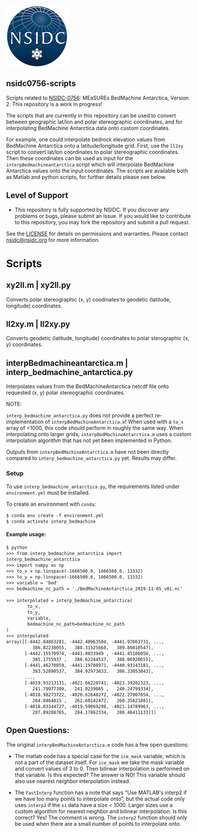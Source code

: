 ![NSIDC logo](/images/NSIDC_logo_2018_poster-1.png)

nsidc0756-scripts
---

Scripts related to [NSIDC-0756](https://nsidc.org/data/nsidc-0756): MEaSUREs
BedMachine Antarctica, Version 2. This repository is a work in progress! 

The scripts that are currently in this repository can be used to convert between
geographic lat/lon and polar stereographic coordinates, and for interpolating
BedMachine Antarctica data onto custom coordinates.

For example, one could interpolate bedrock elevation values from BedMachine
Antarctica onto a latitude/longitude grid. First, use the `ll2xy` script to
convert lat/lon coordinates to polar stereographic coordinates. Then these
coordinates can be used as input for the `interpBedmachineantarctica` script which
will interpolate BedMachine Antarctica values onto the input coordinates. The
scripts are available both as Matlab and python scripts, for further details
please see below.

## Level of Support

* This repository is fully supported by NSIDC. If you discover any problems or
  bugs, please submit an Issue. If you would like to contribute to this
  repository, you may fork the repository and submit a pull request.

See the [LICENSE](LICENSE.md) for details on permissions and warranties.  Please
contact nsidc@nsidc.org for more information.

# Scripts

## xy2ll.m | xy2ll.py

Converts polar stereographic (x, y) coodinates to geodetic (latitude, longitude) coordinates.

## ll2xy.m | ll2xy.py

Converts geodetic (latitude, longitude) coordinates to polar sterographic (x, y) coordinates.

## interpBedmachineantarctica.m | interp_bedmachine_antarctica.py

Interpolates values from the BedMachineAntarctica netcdf file onto requested (x,
y) polar stereographic coordinates.

NOTE: 

`interp_bedmachine_antarctica.py` does not provide a perfect re-implementation
of `interpBedMachineAntarctica.m`! When used with a `to_x` array of <1000, this
code should perform in roughly the same way. When interpolating onto larger
grids, `interpBedMachineAntarctica.m` uses a custom interpolation algorithm that
has not yet been implemented in Python.

Outputs from `interpBedMachineAntarctica.m` have not been directly compared to
`interp_bedmachine_antarctica.py` yet. Results may differ.

### Setup

To use `interp_bedmachine_antarctica.py`, the requirements listed under
`environment.yml` must be installed.

To create an environment with `conda`:

```
$ conda env create -f environment.yml
$ conda activate interp_bedmachine
```

#### Example usage:

```
$ python
>>> from interp_bedmachine_antarctica import interp_bedmachine_antarctica
>>> import numpy as np
>>> to_x = np.linspace(-1666500.0, 1666500.0, 13332)
>>> to_y = np.linspace(-1666500.0, 1666500.0, 13332)
>>> variable = 'bed'
>>> bedmachine_nc_path = './BedMachineAntarctica_2019-11-05_v01.nc'

>>> interpolated = interp_bedmachine_antarctica(
        to_x,
        to_y,
        variable,
        bedmachine_nc_path=bedmachine_nc_path
)
>>> interpolated
array([[-4442.84863281, -4442.40963504, -4441.97063731, ...,
          386.82238055,   388.31525668,   389.80810547],
       [-4442.15570974, -4441.8033949 , -4441.45106056, ...,
          385.1755937 ,   386.62244517,   388.06926655],
       [-4441.46270859, -4441.19708971, -4440.93143181, ...,
          383.52890537,   384.92973833,   386.33053843],
       ...,
       [-4019.93213131, -4021.66220741, -4023.39202323, ...,
          241.79977309,   241.0239085 ,   240.24799334],
       [-4018.98273722, -4020.62648272, -4022.27007854, ...,
          264.8464815 ,   262.60142472,   260.35621881],
       [-4018.03344727, -4019.59069298, -4021.14789963, ...,
          287.89288765,   284.17862334,   280.46411133]])
```

## Open Questions:

The original `interpBedMachineAntarctica.m` code has a few open questions:

* The matlab code has a special case for the `ice_mask` variable, which is not a
part of the dataset itself. For `ice_mask` we take the mask variable and convert
values of 3 to 0. Then bilinear interpolation is performed on that variable. Is
this expected? The answer is NO! This variable should also use nearest neighbor
interpolation instead.

* The `FastInterp` function has a note that says "Use MATLAB's interp2 if we
  have too many points to interpolate onto", but the actual code only uses
  `interp2` if the `xi` data have a size < 1000. Larger sizes use a custom
  algorithm for nearest neighbor and bilinear interpolation. Is this correct?
  Yes! The comment is wrong. The `interp2` function should only be used when
  there are a small number of points to interpolate onto.
